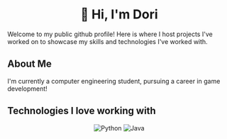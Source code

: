 <div align="center">
  
# :wave: Hi, I'm Dori

</div>

Welcome to my public github profile! Here is where I host projects I've worked on to showcase my skills and technologies I've worked with. 

## About Me

I'm currently a computer engineering student, pursuing a career in game development! 
    
## Technologies I love working with

<div display="flex" align="center">
  <!-- Python -->
  <img src="https://img.shields.io/badge/Python-3776AB.svg?style=for-the-badge&logo=python&logoColor=white" alt="Python"/>
  <!-- Typescript -->
  <img src="https://img.shields.io/badge/Java-5382a1.svg?style=for-the-badge&logo=java&logoColor=white" alt="Java"/>
</div>

<!-- <img align="center" src="https://github-readme-stats.vercel.app/api/top-langs/?username=tmhntr&layout=compact&theme=dark&hide_border=true" /> -->
    

<!--
**d0rarara/d0rarara** is a ✨ _special_ ✨ repository because its `README.md` (this file) appears on your GitHub profile.

Here are some ideas to get you started:

- 🔭 I’m currently working on ...
- 🌱 I’m currently learning ...
- 👯 I’m looking to collaborate on ...
- 🤔 I’m looking for help with ...
- 💬 Ask me about ...
- 📫 How to reach me: ...
- 😄 Pronouns: ...
- ⚡ Fun fact: ...
-->
